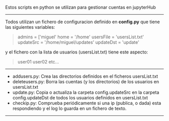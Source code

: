 Estos scripts en python se utilizan para gestionar cuentas en jupyterHub

___

Todos utilizan un fichero de configuracion definido en __config.py__ que tiene las siguientes variables:

>admins = ['miguel'
home = '/home'
usersFile = 'usersList.txt'
updateSrc = '/home/miguel/updates'
updateDst = 'update'

y el fichero con la lista de usuarios (usersList.txt) tiene este aspecto:
> user01
user02
etc...

---
- addusers.py: Crea las directorios definidos en el ficheros usersList.txt
- deleteusers.py: Borra las cuentas (y los directorios) de los usuarios en usersList.txt
- update.py: Copia o actualiza la carpeta config.updateSrc en la carpeta config.updateDst de todos los usuarios definidos en usersList.txt
- checkip.py: Comprueba periódicamente si una ip (publica, o dada) esta respondiendo y el log lo guarda en un fichero de texto.

---

